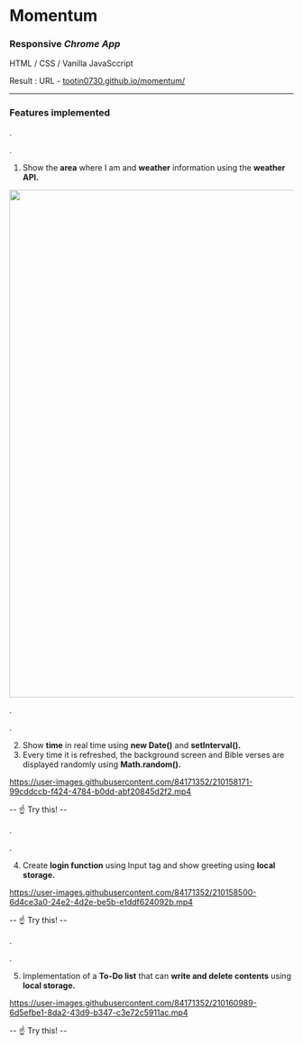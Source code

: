 # Momentum
### Responsive *Chrome App*
HTML /  CSS /   Vanilla JavaSccript

Result : URL - [tootin0730.github.io/momentum/](https://tootin0730.github.io/momentum/)

___
### Features implemented
.

.

1. Show the **area** where I am and **weather** information using the **weather API.**
<img src="https://user-images.githubusercontent.com/84171352/210157840-bb5bfc6a-c2ad-4065-a559-b6fe28a04a5b.jpg" width="900">

.

.

2. Show **time** in real time using **new Date()** and **setInterval().**
3. Every time it is refreshed, the background screen and Bible verses are displayed randomly using **Math.random().**

https://user-images.githubusercontent.com/84171352/210158171-99cddccb-f424-4784-b0dd-abf20845d2f2.mp4
  

-- :point_up:   Try this! --

.

.

4. Create **login function** using Input tag and show greeting using **local storage.**

https://user-images.githubusercontent.com/84171352/210158500-6d4ce3a0-24e2-4d2e-be5b-e1ddf624092b.mp4

-- :point_up:   Try this! --

.

.

5. Implementation of a **To-Do list** that can **write and delete contents** using **local storage.**

https://user-images.githubusercontent.com/84171352/210160989-6d5efbe1-8da2-43d9-b347-c3e72c5911ac.mp4

-- :point_up:   Try this! --
